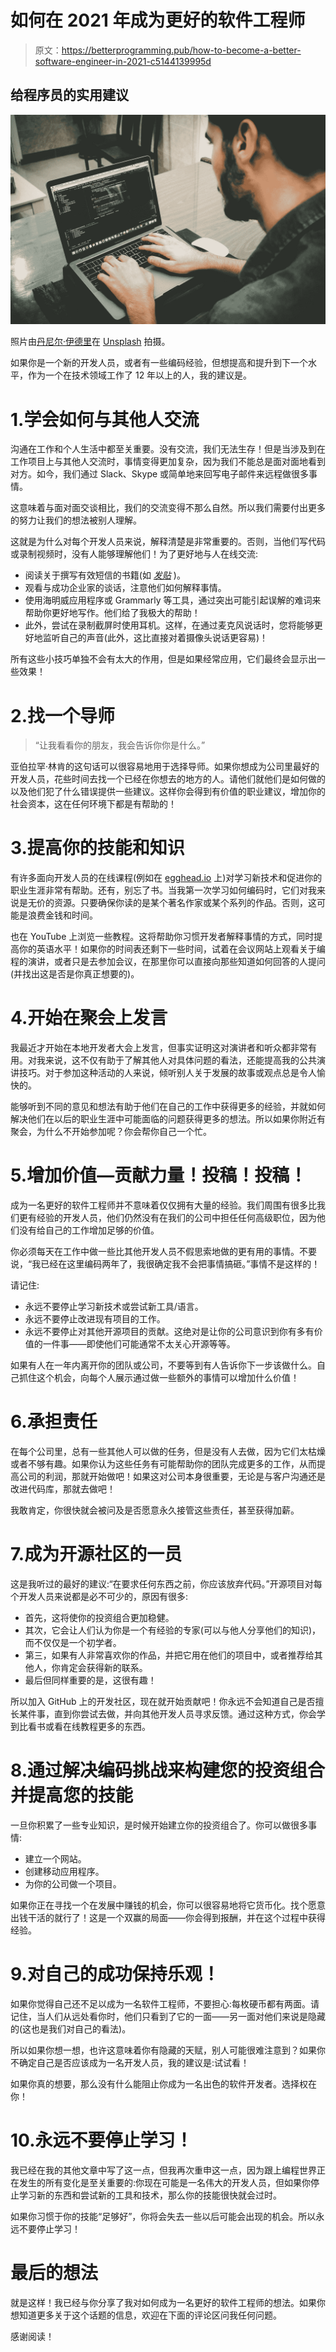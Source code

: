 # 如何在 2021 年成为更好的软件工程师

> 原文：<https://betterprogramming.pub/how-to-become-a-better-software-engineer-in-2021-c5144139995d>

## 给程序员的实用建议

![](img/56ac595b06c8e3c4d8136b1b78d52f28.png)

照片由[丹尼尔·伊德里](https://unsplash.com/@ricaros?utm_source=medium&utm_medium=referral)在 [Unsplash](https://unsplash.com?utm_source=medium&utm_medium=referral) 拍摄。

如果你是一个新的开发人员，或者有一些编码经验，但想提高和提升到下一个水平，作为一个在技术领域工作了 12 年以上的人，我的建议是。

# 1.学会如何与其他人交流

沟通在工作和个人生活中都至关重要。没有交流，我们无法生存！但是当涉及到在工作项目上与其他人交流时，事情变得更加复杂，因为我们不能总是面对面地看到对方。如今，我们通过 Slack、Skype 或简单地来回写电子邮件来远程做很多事情。

这意味着与面对面交谈相比，我们的交流变得不那么自然。所以我们需要付出更多的努力让我们的想法被别人理解。

这就是为什么对每个开发人员来说，解释清楚是非常重要的。否则，当他们写代码或录制视频时，没有人能够理解他们！为了更好地与人在线交流:

*   阅读关于撰写有效短信的书籍(如 [*发贴*](https://www.amazon.com/Made-Stick-Ideas-Survive-Others/dp/1400064287) )。
*   观看与成功企业家的谈话，注意他们如何解释事情。
*   使用海明威应用程序或 Grammarly 等工具，通过突出可能引起误解的难词来帮助你更好地写作。他们给了我极大的帮助！
*   此外，尝试在录制截屏时使用耳机。这样，在通过麦克风说话时，您将能够更好地监听自己的声音(此外，这比直接对着摄像头说话更容易)！

所有这些小技巧单独不会有太大的作用，但是如果经常应用，它们最终会显示出一些效果！

# 2.找一个导师

> “让我看看你的朋友，我会告诉你你是什么。”

亚伯拉罕·林肯的这句话可以很容易地用于选择导师。如果你想成为公司里最好的开发人员，花些时间去找一个已经在你想去的地方的人。请他们就他们是如何做的以及他们犯了什么错误提供一些建议。这样你会得到有价值的职业建议，增加你的社会资本，这在任何环境下都是有帮助的！

# 3.提高你的技能和知识

有许多面向开发人员的在线课程(例如在 [egghead.io](https://egghead.io/) 上)对学习新技术和促进你的职业生涯非常有帮助。还有，别忘了书。当我第一次学习如何编码时，它们对我来说是无价的资源。只要确保你读的是某个著名作家或某个系列的作品。否则，这可能是浪费金钱和时间。

也在 YouTube 上浏览一些教程。这将帮助你习惯开发者解释事情的方式，同时提高你的英语水平！如果你的时间表还剩下一些时间，试着在会议网站上观看关于编程的演讲，或者只是去参加会议，在那里你可以直接向那些知道如何回答的人提问(并找出这是否是你真正想要的)。

# 4.开始在聚会上发言

我最近才开始在本地开发者大会上发言，但事实证明这对演讲者和听众都非常有用。对我来说，这不仅有助于了解其他人对具体问题的看法，还能提高我的公共演讲技巧。对于参加这种活动的人来说，倾听别人关于发展的故事或观点总是令人愉快的。

能够听到不同的意见和想法有助于他们在自己的工作中获得更多的经验，并就如何解决他们在以后的职业生涯中可能面临的问题获得更多的想法。所以如果你附近有聚会，为什么不开始参加呢？你会帮你自己一个忙。

# 5.增加价值—贡献力量！投稿！投稿！

成为一名更好的软件工程师并不意味着仅仅拥有大量的经验。我们周围有很多比我们更有经验的开发人员，他们仍然没有在我们的公司中担任任何高级职位，因为他们没有给自己的工作增加足够的价值。

你必须每天在工作中做一些比其他开发人员不假思索地做的更有用的事情。不要说，“我已经在这里编码两年了，我很确定我不会把事情搞砸。”事情不是这样的！

请记住:

*   永远不要停止学习新技术或尝试新工具/语言。
*   永远不要停止改进现有项目的工作。
*   永远不要停止对其他开源项目的贡献。这绝对是让你的公司意识到你有多有价值的一件事——即使他们可能通常不太关心开源等等。

如果有人在一年内离开你的团队或公司，不要等到有人告诉你下一步该做什么。自己抓住这个机会，向每个人展示通过做一些额外的事情可以增加什么价值！

# 6.承担责任

在每个公司里，总有一些其他人可以做的任务，但是没有人去做，因为它们太枯燥或者不够有趣。如果你认为这些任务有可能帮助你的团队完成更多的工作，从而提高公司的利润，那就开始做吧！如果这对公司本身很重要，无论是与客户沟通还是改进代码库，那就去做吧！

我敢肯定，你很快就会被问及是否愿意永久接管这些责任，甚至获得加薪。

# 7.成为开源社区的一员

这是我听过的最好的建议:“在要求任何东西之前，你应该放弃代码。”开源项目对每个开发人员来说都是必不可少的，原因有很多:

*   首先，这将使你的投资组合更加稳健。
*   其次，它会让人们认为你是一个有经验的专家(可以与他人分享他们的知识)，而不仅仅是一个初学者。
*   第三，如果有人非常喜欢你的作品，并把它用在他们的项目中，或者推荐给其他人，你肯定会获得新的联系。
*   最后但同样重要的是，这很有趣！

所以加入 GitHub 上的开发社区，现在就开始贡献吧！你永远不会知道自己是否擅长某件事，直到你尝试去做，并向其他开发人员寻求反馈。通过这种方式，你会学到比看书或看在线教程更多的东西。

# 8.通过解决编码挑战来构建您的投资组合并提高您的技能

一旦你积累了一些专业知识，是时候开始建立你的投资组合了。你可以做很多事情:

*   建立一个网站。
*   创建移动应用程序。
*   为你的公司做一个项目。

如果你正在寻找一个在发展中赚钱的机会，你可以很容易地将它货币化。找个愿意出钱干活的就行了！这是一个双赢的局面——你会得到报酬，并在这个过程中获得经验。

# 9.对自己的成功保持乐观！

如果你觉得自己还不足以成为一名软件工程师，不要担心:每枚硬币都有两面。请记住，当人们从远处看你时，他们只看到了它的一面——另一面对他们来说是隐藏的(这也是我们对自己的看法)。

所以如果你想一想，也许这意味着你有隐藏的天赋，别人可能很难注意到？如果你不确定自己是否应该成为一名开发人员，我的建议是:试试看！

如果你真的想要，那么没有什么能阻止你成为一名出色的软件开发者。选择权在你！

# 10.永远不要停止学习！

我已经在我的其他文章中写了这一点，但我再次重申这一点，因为跟上编程世界正在发生的所有变化是至关重要的:你现在可能是一名伟大的开发人员，但如果你停止学习新的东西和尝试新的工具和技术，那么你的技能很快就会过时。

如果你习惯于你的技能“足够好”，你将会失去一些以后可能会出现的机会。所以永远不要停止学习！

# 最后的想法

就是这样！我已经与你分享了我对如何成为一名更好的软件工程师的想法。如果你想知道更多关于这个话题的信息，欢迎在下面的评论区问我任何问题。

感谢阅读！